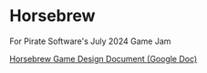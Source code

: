 # Horsebrew
 For Pirate Software's July 2024 Game Jam

 [Horsebrew Game Design Document (Google Doc)](https://docs.google.com/document/d/1ZuziPqFVcUH5qOfZmiFXezQXFguVZTQ_zKkDG67kZLY/edit?usp=sharing)
